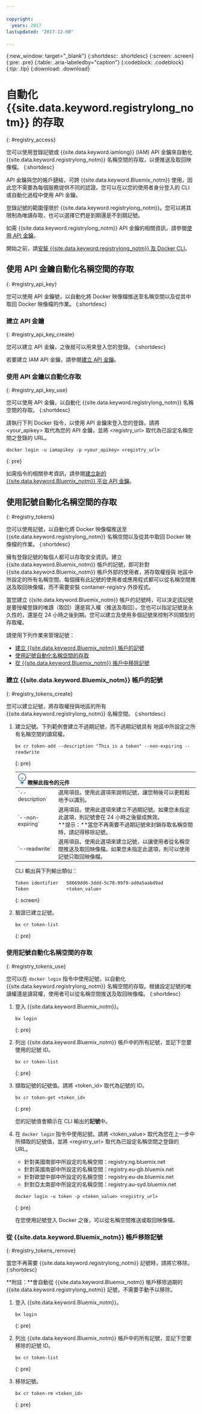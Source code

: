 ```yaml
---

copyright:
  years: 2017
lastupdated: "2017-12-08"

---
```


{:new_window: target="_blank"}
{:shortdesc: .shortdesc}
{:screen: .screen}
{:pre: .pre}
{:table: .aria-labeledby="caption"}
{:codeblock: .codeblock}
{:tip: .tip}
{:download: .download}


# 自動化 {{site.data.keyword.registrylong_notm}} 的存取
{: #registry_access}

您可以使用登錄記號或 {{site.data.keyword.iamlong}} (IAM) API 金鑰來自動化 {{site.data.keyword.registrylong_notm}} 名稱空間的存取，以便推送及取回映像檔。
{:shortdesc}

API 金鑰與您的帳戶鏈結，可跨 {{site.data.keyword.Bluemix_notm}} 使用，因此您不需要為每個服務提供不同的認證。您可以在以您的使用者身分登入的 CLI 或自動化過程中使用 API 金鑰。

登錄記號的範圍僅限於 {{site.data.keyword.registrylong_notm}}。您可以將其限制為唯讀存取，也可以選擇它們是到期還是不到期記號。

如需 {{site.data.keyword.registrylong_notm}} API 金鑰的相關資訊，請參閱[使用 API 金鑰](../../iam/apikeys.html#manapikey)。

開始之前，請[安裝 {{site.data.keyword.registrylong_notm}} 及 Docker CLI](registry_setup_cli_namespace.html#registry_cli_install)。


## 使用 API 金鑰自動化名稱空間的存取
{: #registry_api_key}

您可以使用 API 金鑰號，以自動化將 Docker 映像檔推送至名稱空間以及從其中取回 Docker 映像檔的作業。
{:shortdesc}

### 建立 API 金鑰
{: #registry_api_key_create}

您可以建立 API 金鑰，之後就可以用來登入您的登錄。
{:shortdesc} 

若要建立 IAM API 金鑰，請參閱[建立 API 金鑰](../../iam/userid_keys.html#creating-an-api-key)。 

### 使用 API 金鑰以自動化存取
{: #registry_api_key_use}

您可以使用 API 金鑰，以自動化 {{site.data.keyword.registrylong_notm}} 名稱空間的存取。
{:shortdesc} 

請執行下列 Docker 指令，以使用 API 金鑰來登入您的登錄。請將 &lt;your_apikey&gt; 取代為您的 API 金鑰，並將 &lt;registry_url&gt; 取代為已設定名稱空間之登錄的 URL。

```
docker login -u iamapikey -p <your_apikey> <registry_url>
```
{: pre}


如需指令的相關參考資訊，請參閱[建立新的 {{site.data.keyword.Bluemix_notm}} 平台 API 金鑰](../../cli/reference/bluemix_cli/bx_cli.html#bluemix_iam_api_key_create)。


## 使用記號自動化名稱空間的存取
{: #registry_tokens}

您可以使用記號，以自動化將 Docker 映像檔推送至 {{site.data.keyword.registrylong_notm}} 名稱空間以及從其中取回 Docker 映像檔的作業。
{:shortdesc}

擁有登錄記號的每個人都可以存取安全資訊。建立 {{site.data.keyword.Bluemix_notm}} 帳戶的記號，即可針對 {{site.data.keyword.Bluemix_notm}} 帳戶外部的使用者，將存取權授與  地區中所設定的所有名稱空間。每個擁有此記號的使用者或應用程式都可以從名稱空間推送及取回映像檔，而不需要安裝 container-registry 外掛程式。 

當您建立 {{site.data.keyword.Bluemix_notm}} 帳戶的記號時，可以決定該記號是要授權登錄的唯讀（取回）還是寫入權（推送及取回）。您也可以指定記號是永久性的，還是在 24 小時之後到期。您可以建立及使用多個記號來控制不同類型的存取權。

請使用下列作業來管理記號：

-  [建立 {{site.data.keyword.Bluemix_notm}} 帳戶的記號](#registry_tokens_create)
-  [使用記號自動化名稱空間的存取](#registry_tokens_use)
-  [從 {{site.data.keyword.Bluemix_notm}} 帳戶中移除記號](#registry_tokens_remove)


### 建立 {{site.data.keyword.Bluemix_notm}} 帳戶的記號
{: #registry_tokens_create}

您可以建立記號，將存取權授與地區的所有 {{site.data.keyword.registrylong_notm}} 名稱空間。
{:shortdesc}

1.  建立記號。下列範例會建立不過期記號，而不過期記號具有  地區中所設定之所有名稱空間的讀寫權。

    ```
    bx cr token-add --description "This is a token" --non-expiring --readwrite
    ```
    {: pre}

    <table>
        <thead>
        <th colspan=2><img src="images/idea.png" alt="發亮燈泡圖示"/> 瞭解此指令的元件</th>
        </thead>
        <tbody>
        <tr>
        <td>`--description`</td>
        <td>選用項目。使用此選項來說明記號，讓您稍後可以更輕鬆地予以識別。</td>
        </tr>
        <tr>
        <td>`--non-expiring`</td>
        <td>選用項目。使用此選項來建立不過期記號。如果您未指定此選項，則記號會在 24 小時之後變成無效。<br> **提示：**當您不再需要不過期記號來封鎖存取名稱空間時，請記得移除記號。</td>
        </tr>
        <tr>
        <td>`--readwrite`</td>
        <td>選用項目。使用此選項來建立記號，以讓使用者從名稱空間推送及取回映像檔。如果您未指定此選項，則可以使用記號只取回映像檔。</td>
        </tr>
        </tbody>
        </table>

    CLI 輸出與下列輸出類似：


    ```
    Token identifier   58669dd6-3ddd-5c78-99f9-ad0a5aabd9ad   
    Token              <token_value>
    ```
    {: screen}

2.  驗證已建立記號。

    ```
    bx cr token-list
    ```
    {: pre}


### 使用記號自動化名稱空間的存取 
{: #registry_tokens_use}

您可以在 `docker login` 指令中使用記號，以自動化 {{site.data.keyword.registrylong_notm}} 名稱空間的存取。根據設定記號的唯讀權還是讀寫權，使用者可以從名稱空間推送及取回映像檔。
{:shortdesc}

1.  登入 {{site.data.keyword.Bluemix_notm}}。

    ```
    bx login
    ```
    {: pre}

2.  列出 {{site.data.keyword.Bluemix_notm}} 帳戶中的所有記號，並記下您要使用的記號 ID。

    ```
    bx cr token-list
    ```
    {: pre}

3.  擷取記號的記號值。請將 &lt;token_id&gt; 取代為記號的 ID。

    ```
    bx cr token-get <token_id>
    ```
    {: pre}

    您的記號值會顯示在 CLI 輸出的**記號**中。

4.  在 `docker login` 指令中使用記號。請將 &lt;token_value&gt; 取代為您在上一步中所擷取的記號值，並將 &lt;registry_url&gt; 取代為已設定名稱空間之登錄的 URL。

    -   針對美國南部中所設定的名稱空間：registry.ng.bluemix.net
    -   針對英國南部中所設定的名稱空間：registry.eu-gb.bluemix.net
    -   針對歐盟中部中所設定的名稱空間：registry.eu-de.bluemix.net
    -   針對亞太南部中所設定的名稱空間：registry.au-syd.bluemix.net

    ```
    docker login -u token -p <token_value> <registry_url>
    ```
    {: pre}

    在您使用記號登入 Docker 之後，可以從名稱空間推送或取回映像檔。


### 從 {{site.data.keyword.Bluemix_notm}} 帳戶移除記號
{: #registry_tokens_remove}

當您不再需要 {{site.data.keyword.registrylong_notm}} 記號時，請將它移除。
{:shortdesc}

**附註：**會自動從 {{site.data.keyword.Bluemix_notm}} 帳戶移除過期的 {{site.data.keyword.registrylong_notm}} 記號，不需要手動予以移除。

1.  登入 {{site.data.keyword.Bluemix_notm}}。

    ```
    bx login
    ```
    {: pre}

2.  列出 {{site.data.keyword.Bluemix_notm}} 帳戶中的所有記號，並記下您要移除的記號 ID。

    ```
    bx cr token-list
    ```
    {: pre}

3.  移除記號。

    ```
    bx cr token-rm <token_id>
    ```
    {: pre}
    


